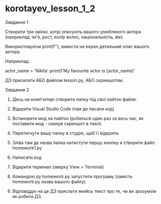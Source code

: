 # korotayev_lesson_1_2

Завдання 1

Створити три змінні, котрі описують вашого улюбленого актора (наприклад: ім'я, рост, колір волос, національність, вік).

Використовуючи print(f''), вивести на екран детальний опис вашого актора.

Наприклад:

actor_name = 'Nikita'
print(f'My favourite actor is {actor_name}'

ДЗ присилати АБО файлом lesson.py, АБО скриншотом.

Завдання 2

1. Десь на комп'ютері створити папку під свої пайтон файли.
2. Відкрити Visual Studio Code (там де писали код)
3. Встановити мод на пайтон (робиться один раз за весь час, як поставити мод - скинув скриншот в тімсі).
4. Перетягнути вашу папку в студію, щоб її відкрити.
5. Зліва там де назва папка натистути першу кнопку и створити файл homework1.py
6. Написати код
7. Відкрити термінал (зверху View > Terminal)
8. Командою 
py homework.py 
запустити програму (замість homework.py назва вашого файлу).

9. Відповіддю на це ДЗ прислати якийсь текст про те, чи ви зрозуміли як робити ДЗ.
